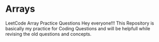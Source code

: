# Arrays
LeetCode Array Practice Questions
Hey everyone!!!
This Repository is basically my practice for Coding Questions and will be helpfull while revising
the old questions and concepts.
